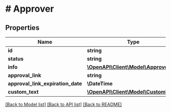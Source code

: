 # # Approver

## Properties

Name | Type | Description | Notes
------------ | ------------- | ------------- | -------------
**id** | **string** |  |
**status** | **string** |  |
**info** | [**\OpenAPI\Client\Model\ApproverInfo**](ApproverInfo.md) |  |
**approval_link** | **string** |  | [optional]
**approval_link_expiration_date** | **\DateTime** |  | [optional]
**custom_text** | [**\OpenAPI\Client\Model\CustomText**](CustomText.md) |  |

[[Back to Model list]](../../README.md#models) [[Back to API list]](../../README.md#endpoints) [[Back to README]](../../README.md)
